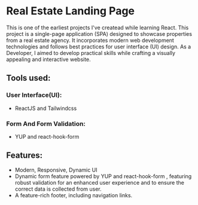 # Real Estate Landing Page

This is one of the earliest projects I've createad while learning React.
This project is a single-page application (SPA) designed to showcase properties from a real estate agency. It incorporates modern web development technologies and follows best practices for user interface (UI) design. As a Developer, I aimed to develop practical skills while crafting a visually appealing and interactive website.

## Tools used:
### User Interface(UI):
* ReactJS and Tailwindcss
### Form And Form Validation:
* YUP and react-hook-form
## Features:
* Modern, Responsive, Dynamic UI
* Dynamic form feature powered by YUP and react-hook-form , featuring robust validation for an enhanced user experience and to ensure the correct data is collected from user.
* A feature-rich footer, including navigation links.


